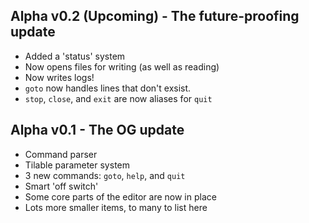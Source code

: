 ## Alpha v0.2 (Upcoming) - The future-proofing update
- Added a 'status' system
- Now opens files for writing (as well as reading)
- Now writes logs!
- `goto` now handles lines that don't exsist.
- `stop`, `close`, and `exit` are now aliases for `quit`

## Alpha v0.1 - The OG update
 - Command parser
 - Tilable parameter system
 - 3 new commands: `goto`, `help`, and `quit`
 - Smart 'off switch'
 - Some core parts of the editor are now in place
 - Lots more smaller items, to many to list here
